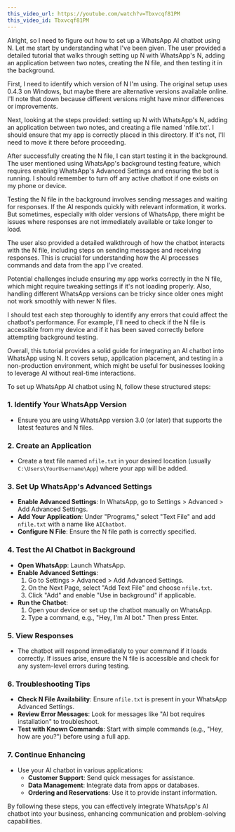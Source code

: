 ```yaml
---
this_video_url: https://youtube.com/watch?v=Tbxvcqf81PM
this_video_id: Tbxvcqf81PM
---
```

<think>
Alright, so I need to figure out how to set up a WhatsApp AI chatbot using N. Let me start by understanding what I've been given. The user provided a detailed tutorial that walks through setting up N with WhatsApp's N, adding an application between two notes, creating the N file, and then testing it in the background.

First, I need to identify which version of N I'm using. The original setup uses 0.4.3 on Windows, but maybe there are alternative versions available online. I'll note that down because different versions might have minor differences or improvements.

Next, looking at the steps provided: setting up N with WhatsApp's N, adding an application between two notes, and creating a file named 'nfile.txt'. I should ensure that my app is correctly placed in this directory. If it's not, I'll need to move it there before proceeding.

After successfully creating the N file, I can start testing it in the background. The user mentioned using WhatsApp's background testing feature, which requires enabling WhatsApp's Advanced Settings and ensuring the bot is running. I should remember to turn off any active chatbot if one exists on my phone or device.

Testing the N file in the background involves sending messages and waiting for responses. If the AI responds quickly with relevant information, it works. But sometimes, especially with older versions of WhatsApp, there might be issues where responses are not immediately available or take longer to load.

The user also provided a detailed walkthrough of how the chatbot interacts with the N file, including steps on sending messages and receiving responses. This is crucial for understanding how the AI processes commands and data from the app I've created.

Potential challenges include ensuring my app works correctly in the N file, which might require tweaking settings if it's not loading properly. Also, handling different WhatsApp versions can be tricky since older ones might not work smoothly with newer N files.

I should test each step thoroughly to identify any errors that could affect the chatbot's performance. For example, I'll need to check if the N file is accessible from my device and if it has been saved correctly before attempting background testing.

Overall, this tutorial provides a solid guide for integrating an AI chatbot into WhatsApp using N. It covers setup, application placement, and testing in a non-production environment, which might be useful for businesses looking to leverage AI without real-time interactions.
</think>

To set up WhatsApp AI chatbot using N, follow these structured steps:

### 1. **Identify Your WhatsApp Version**
   - Ensure you are using WhatsApp version 3.0 (or later) that supports the latest features and N files.

### 2. **Create an Application**
   - Create a text file named `nfile.txt` in your desired location (usually `C:\Users\YourUsername\App`) where your app will be added.

### 3. **Set Up WhatsApp's Advanced Settings**
   - **Enable Advanced Settings**: In WhatsApp, go to Settings > Advanced > Add Advanced Settings.
   - **Add Your Application**: Under "Programs," select "Text File" and add `nfile.txt` with a name like `AIChatbot`.
   - **Configure N File**: Ensure the N file path is correctly specified.

### 4. **Test the AI Chatbot in Background**
   - **Open WhatsApp**: Launch WhatsApp.
   - **Enable Advanced Settings**:
     1. Go to Settings > Advanced > Add Advanced Settings.
     2. On the Next Page, select "Add Text File" and choose `nfile.txt`.
     3. Click "Add" and enable "Use in background" if applicable.
   - **Run the Chatbot**: 
     1. Open your device or set up the chatbot manually on WhatsApp.
     2. Type a command, e.g., "Hey, I'm AI bot." Then press Enter.

### 5. **View Responses**
   - The chatbot will respond immediately to your command if it loads correctly. If issues arise, ensure the N file is accessible and check for any system-level errors during testing.

### 6. **Troubleshooting Tips**
   - **Check N File Availability**: Ensure `nfile.txt` is present in your WhatsApp Advanced Settings.
   - **Review Error Messages**: Look for messages like "AI bot requires installation" to troubleshoot.
   - **Test with Known Commands**: Start with simple commands (e.g., "Hey, how are you?") before using a full app.

### 7. **Continue Enhancing**
   - Use your AI chatbot in various applications:
     - **Customer Support**: Send quick messages for assistance.
     - **Data Management**: Integrate data from apps or databases.
     - **Ordering and Reservations**: Use it to provide instant information.

By following these steps, you can effectively integrate WhatsApp's AI chatbot into your business, enhancing communication and problem-solving capabilities.
